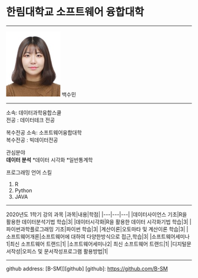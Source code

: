 # 한림대학교 소프트웨어 융합대학
---
![이력서사진](그림1.jpg)
백수민

---

소속: 데이터과학융합스쿨   
전공 : 데이터테크 전공   

복수전공 소속: 소프트웨어융합대학   
복수전공 : 빅데이터전공   

관심분야   
**데이터 분석**
*데이터 시각화
*일반통계학

프로그래밍 언어 스킬   
1. R
2. Python
3. JAVA   

---

2020년도 1학기 강의 과목
|과목|내용|학점|
|---|---|---|
|데이터사이언스 기초|R을 활용한 데이터분석기법 학습|3|
|데이터시각화|R을 활용한 데이터 시각화기법 학습|3|
|파이썬과학플로그래밍 기초|파이썬 학습|3|
|계산이론|오토마타 및 계산이론 학습|3|
|소프트웨어개론|소프트웨어에 대하여 다양한방식으로 접근,학습|3|
|소프트웨어세미나1|최신 소프트웨어 트랜드|1|
|소프트웨어세미나2| 최신 소프트웨어 트랜드|1|
|디지털문서작성|오피스 및 문서작성프로그램 활용방법|1|

---

github address: [B-SM]][github]
[github]: https://github.com/B-SM
